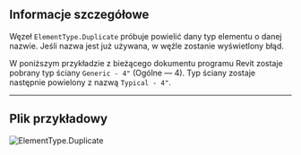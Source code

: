 ## Informacje szczegółowe
Węzeł `ElementType.Duplicate` próbuje powielić dany typ elementu o danej nazwie. Jeśli nazwa jest już używana, w węźle zostanie wyświetlony błąd.

W poniższym przykładzie z bieżącego dokumentu programu Revit zostaje pobrany typ ściany `Generic - 4"` (Ogólne — 4). Typ ściany zostaje następnie powielony z nazwą `Typical - 4"`.
___
## Plik przykładowy

![ElementType.Duplicate](./Revit.Elements.ElementType.Duplicate_img.jpg)

